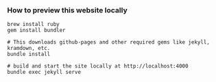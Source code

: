 ### How to preview this website locally

```
brew install ruby
gem install bundler

# This downloads github-pages and other required gems like jekyll, kramdown, etc.
bundle install

# build and start the site locally at http://localhost:4000
bundle exec jekyll serve
```
